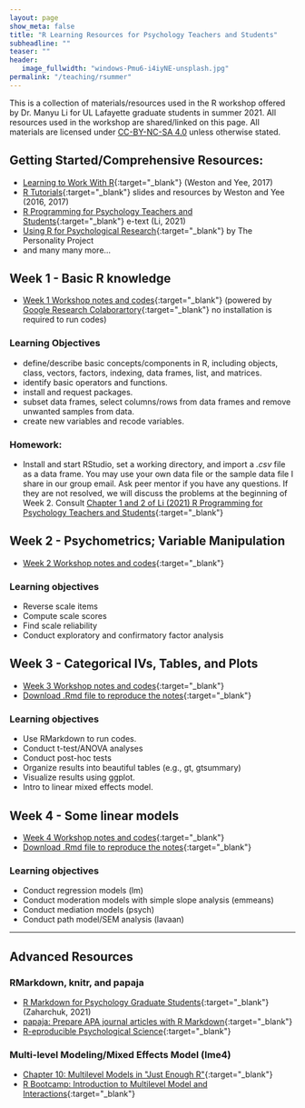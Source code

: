 ```yaml
---
layout: page
show_meta: false
title: "R Learning Resources for Psychology Teachers and Students"
subheadline: ""
teaser: ""
header:
   image_fullwidth: "windows-Pmu6-i4iyNE-unsplash.jpg"
permalink: "/teaching/rsummer"
---
```


This is a collection of materials/resources used in the R workshop offered by Dr. Manyu Li for UL Lafayette graduate students in summer 2021. All resources used in the workshop are shared/linked on this page. All materials are licensed under [CC-BY-NC-SA 4.0](https://creativecommons.org/licenses/by-nc-sa/4.0/) unless otherwise stated.

## Getting Started/Comprehensive Resources:
* [Learning to Work With R](https://www.psychologicalscience.org/observer/learning-to-work-with-r){:target="_blank"} (Weston and Yee, 2017)
* [R Tutorials](https://debyeeneuro.com/r-tutorials/){:target="_blank"} slides and resources by Weston and Yee (2016, 2017)
* [R Programming for Psychology Teachers and Students](https://louis.oercommons.org/courseware/lesson/1310/overview){:target="_blank"} e-text (Li, 2021)
* [Using R for Psychological Research](http://personality-project.org/r/r.guide.html){:target="_blank"} by The Personality Project
* and many many more... 

## Week 1 - Basic R knowledge 
* [Week 1 Workshop notes and codes](https://colab.research.google.com/drive/1LYQIwPKewYRPKejuf3h7MryjLbQi7GKX?usp=sharing){:target="_blank"} (powered by [Google Research Colaborartory](https://colab.research.google.com/notebooks/intro.ipynb?utm_source=scs-index"){:target="_blank"} no installation is required to run codes) 

### Learning Objectives  
* define/describe basic concepts/components in R, including objects, class, vectors, factors, indexing, data frames, list, and matrices. 
* identify basic operators and functions.
* install and request packages. 
* subset data frames, select columns/rows from data frames and remove unwanted samples from data.
* create new variables and recode variables.

### Homework:
* Install and start RStudio, set a working directory, and import a *.csv* file as a data frame. You may use your own data file or the sample data file I share in our group email. Ask peer mentor if you have any questions. If they are not resolved, we will discuss the problems at the beginning of Week 2. Consult [Chapter 1 and 2 of Li (2021) R Programming for Psychology Teachers and Students](https://louis.oercommons.org/courseware/lesson/1310/overview){:target="_blank"} 

## Week 2 - Psychometrics; Variable Manipulation
* [Week 2 Workshop notes and codes](https://colab.research.google.com/drive/1Lv90b6-vp1fS2JtLILeCAruuvs2Y3SWV?usp=sharing){:target="_blank"}

### Learning objectives  
* Reverse scale items
* Compute scale scores
* Find scale reliability
* Conduct exploratory and confirmatory factor analysis

## Week 3 - Categorical IVs, Tables, and Plots
* [Week 3 Workshop notes and codes](https://rpubs.com/manyu26/786064){:target="_blank"}
* [Download .Rmd file to reproduce the notes](https://drive.google.com/file/d/1r1pOtrWAUK_V-uXpGjvhSyDcRyUcqQsN/view?usp=sharing){:target="_blank"}
### Learning objectives  
* Use RMarkdown to run codes.
* Conduct t-test/ANOVA analyses
* Conduct post-hoc tests
* Organize results into beautiful tables (e.g., gt, gtsummary)
* Visualize results using ggplot.
* Intro to linear mixed effects model.

## Week 4 - Some linear models 
* [Week 4 Workshop notes and codes](https://rpubs.com/manyu26/789158){:target="_blank"}
* [Download .Rmd file to reproduce the notes](https://drive.google.com/file/d/1ZVKUGobJbgMVodALq2soWdjdSqPiZHtY/view?usp=sharing){:target="_blank"}

### Learning objectives  
* Conduct regression models (lm)
* Conduct moderation models with simple slope analysis (emmeans)
* Conduct mediation models (psych)
* Conduct path model/SEM analysis (lavaan)

---
## Advanced Resources
### RMarkdown, knitr, and papaja
* [R Markdown for Psychology Graduate Students](https://www.hzaharchuk.com/rmarkdown-guide/){:target="_blank"} (Zaharchuk, 2021)
* [papaja: Prepare APA journal articles with R Markdown](http://frederikaust.com/papaja/){:target="_blank"}  
* [R-eproducible Psychological Science](https://psu-psychology.github.io/r-bootcamp-2019/talks/r-eproducible-science.html){:target="_blank"} 

### Multi-level Modeling/Mixed Effects Model (lme4) 
* [Chapter 10: Multilevel Models in "Just Enough R"](https://benwhalley.github.io/just-enough-r/multilevel-models.html){:target="_blank"}  
* [R Bootcamp: Introduction to Multilevel Model and Interactions](https://quantdev.ssri.psu.edu/tutorials/r-bootcamp-introduction-multilevel-model-and-interactions){:target="_blank"}  

